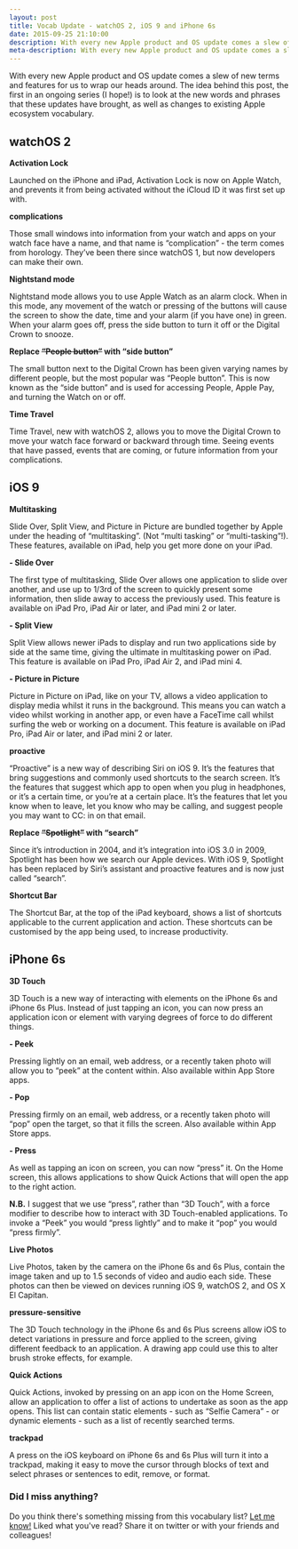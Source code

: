 ```yaml
---
layout: post
title: Vocab Update - watchOS 2, iOS 9 and iPhone 6s
date: 2015-09-25 21:10:00
description: With every new Apple product and OS update comes a slew of new terms and features for us to wrap our heads around.
meta-description: With every new Apple product and OS update comes a slew of new terms and features for us to wrap our heads around.
---
```

With every new Apple product and OS update comes a slew of new terms and features for us to wrap our heads around. The idea behind this post, the first in an ongoing series (I hope!) is to look at the new words and phrases that these updates have brought, as well as changes to existing Apple ecosystem vocabulary. 

## watchOS 2

**Activation Lock**

Launched on the iPhone and iPad, Activation Lock is now on Apple Watch, and prevents it from being activated without the iCloud ID it was first set up with.

**complications**

Those small windows into information from your watch and apps on your watch face have a name, and that name is “complication” - the term comes from horology. They’ve been there since watchOS 1, but now developers can make their own.

**Nightstand mode**

Nightstand mode allows you to use Apple Watch as an alarm clock. When in this mode, any movement of the watch or pressing of the buttons will cause the screen to show the date, time and your alarm (if you have one) in green. When your alarm goes off, press the side button to turn it off or the Digital Crown to snooze.

**Replace <strike>“People button”</strike> with “side button”**

The small button next to the Digital Crown has been given varying names by different people, but the most popular was “People button”. This is now known as the “side button” and is used for accessing People, Apple Pay, and turning the Watch on or off.

**Time Travel**

Time Travel, new with watchOS 2, allows you to move the Digital Crown to move your watch face forward or backward through time. Seeing events that have passed, events that are coming, or future information from your complications.

## iOS 9

**Multitasking**

Slide Over, Split View, and Picture in Picture are bundled together by Apple under the heading of “multitasking”. (Not “multi tasking” or “multi-tasking”!). These features, available on iPad, help you get more done on your iPad.

**- Slide Over**

The first type of multitasking, Slide Over allows one application to slide over another, and use up to 1/3rd of the screen to quickly present some information, then slide away to access the previously used. This feature is available on iPad Pro, iPad Air or later, and iPad mini 2 or later. 

**- Split View**

Split View allows newer iPads to display and run two applications side by side at the same time, giving the ultimate in multitasking power on iPad. This feature is available on iPad Pro, iPad Air 2, and iPad mini 4.

**- Picture in Picture**

Picture in Picture on iPad, like on your TV, allows a video application to display media whilst it runs in the background. This means you can watch a video whilst working in another app, or even have a FaceTime call whilst surfing the web or working on a document. This feature is available on iPad Pro, iPad Air or later, and iPad mini 2 or later. 

**proactive**

“Proactive” is a new way of describing Siri on iOS 9. It’s the features that bring suggestions and commonly used shortcuts to the search screen. It’s the features that suggest which app to open when you plug in headphones, or it’s a certain time, or you’re at a certain place. It’s the features that let you know when to leave, let you know who may be calling, and suggest people you may want to CC: in on that email.

**Replace <strike>“Spotlight”</strike> with “search”**

Since it’s introduction in 2004, and it’s integration into iOS 3.0 in 2009, Spotlight has been how we search our Apple devices. With iOS 9, Spotlight has been replaced by Siri’s assistant and proactive features and is now just called “search”. 

**Shortcut Bar**

The Shortcut Bar, at the top of the iPad keyboard, shows a list of shortcuts applicable to the current application and action. These shortcuts can be customised by the app being used, to increase productivity.

## iPhone 6s

**3D Touch**

3D Touch is a new way of interacting with elements on the iPhone 6s and iPhone 6s Plus. Instead of just tapping an icon, you can now press an application icon or element with varying degrees of force to do different things.

**- Peek**

Pressing lightly on an email, web address, or a recently taken photo will allow you to “peek” at the content within. Also available within App Store apps.

**- Pop**

Pressing firmly on an email, web address, or a recently taken photo will “pop” open the target, so that it fills the screen. Also available within App Store apps.

**- Press**

As well as tapping an icon on screen, you can now “press” it. On the Home screen, this allows applications to show Quick Actions that will open the app to the right action.

**N.B.** I suggest that we use “press”, rather than “3D Touch”, with a force modifier to describe how to interact with 3D Touch-enabled applications. To invoke a “Peek” you would “press lightly” and to make it “pop” you would “press firmly”.

**Live Photos**

Live Photos, taken by the camera on the iPhone 6s and 6s Plus, contain the image taken and up to 1.5 seconds of video and audio each side. These photos can then be viewed on devices running iOS 9, watchOS 2, and OS X El Capitan.

**pressure-sensitive**

The 3D Touch technology in the iPhone 6s and 6s Plus screens allow iOS to detect variations in pressure and force applied to the screen, giving different feedback to an application. A drawing app could use this to alter brush stroke effects, for example.

**Quick Actions**

Quick Actions, invoked by pressing on an app icon on the Home Screen, allow an application to offer a list of actions to undertake as soon as the app opens. This list can contain static elements - such as “Selfie Camera” - or dynamic elements - such as a list of recently searched terms. 

**trackpad**

A press on the iOS keyboard on iPhone 6s and 6s Plus will turn it into a trackpad, making it easy to move the cursor through blocks of text and select phrases or sentences to edit, remove, or format.

### Did I miss anything?

Do you think there's something missing from this vocabulary list? <a href="mailto:hi@samhutchings.co?subject=Vocab Update Suggestion">Let me know!</a> Liked what you've read? Share it on twitter or with your friends and colleagues!